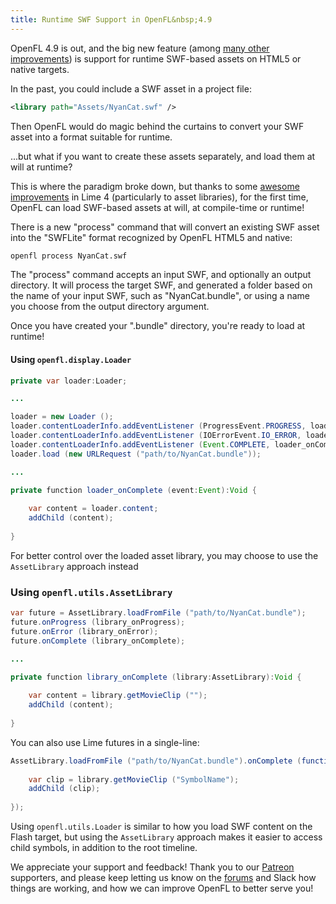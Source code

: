 ```yaml
---
title: Runtime SWF Support in OpenFL&nbsp;4.9
---
```


OpenFL 4.9 is out, and the big new feature (among [many other improvements](https://github.com/openfl/openfl/blob/develop/CHANGELOG.md#490-03152017)) is support for runtime SWF-based assets on HTML5 or native targets.

In the past, you could include a SWF asset in a project file:

```xml
<library path="Assets/NyanCat.swf" />
```

Then OpenFL would do magic behind the curtains to convert your SWF asset into a format suitable for runtime.

...but what if you want to create these assets separately, and load them at will at runtime?

This is where the paradigm broke down, but thanks to some [awesome improvements](https://github.com/openfl/lime/blob/develop/CHANGELOG.md#400-03152017) in Lime 4 (particularly to asset libraries), for the first time, OpenFL can load SWF-based assets at will, at compile-time or runtime!

There is a new "process" command that will convert an existing SWF asset into the "SWFLite" format recognized by OpenFL HTML5 and native:

```bash
openfl process NyanCat.swf
```

The "process" command accepts an input SWF, and optionally an output directory. It will process the target SWF, and generated a folder based on the name of your input SWF, such as "NyanCat.bundle", or using a name you choose from the output directory argument.

Once you have created your ".bundle" directory, you're ready to load at runtime!

#### Using `openfl.display.Loader`

```java
private var loader:Loader;

...

loader = new Loader ();
loader.contentLoaderInfo.addEventListener (ProgressEvent.PROGRESS, loader_onProgress);
loader.contentLoaderInfo.addEventListener (IOErrorEvent.IO_ERROR, loader_onError);
loader.contentLoaderInfo.addEventListener (Event.COMPLETE, loader_onComplete);
loader.load (new URLRequest ("path/to/NyanCat.bundle"));

...

private function loader_onComplete (event:Event):Void {
	
	var content = loader.content;
	addChild (content);
	
}
```

For better control over the loaded asset library, you may choose to use the `AssetLibrary` approach instead

### Using `openfl.utils.AssetLibrary`

```java
var future = AssetLibrary.loadFromFile ("path/to/NyanCat.bundle");
future.onProgress (library_onProgress);
future.onError (library_onError);
future.onComplete (library_onComplete);

...

private function library_onComplete (library:AssetLibrary):Void {
	
	var content = library.getMovieClip ("");
	addChild (content);
	
}
```

You can also use Lime futures in a single-line:

```java
AssetLibrary.loadFromFile ("path/to/NyanCat.bundle").onComplete (function (library) {
	
	var clip = library.getMovieClip ("SymbolName");
	addChild (clip);
	
});
```

Using `openfl.utils.Loader` is similar to how you load SWF content on the Flash target, but using the `AssetLibrary` approach makes it easier to access child symbols, in addition to the root timeline.

We appreciate your support and feedback! Thank you to our [Patreon](http://patreon.com/openfl) supporters, and please keep letting us know on the [forums](http://community.openfl.org) and Slack how things are working, and how we can improve OpenFL to better serve you!